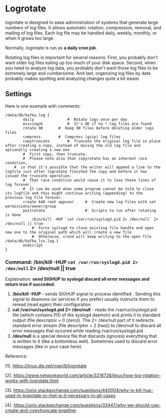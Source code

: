 # Logrotate

logrotate is designed to ease administration of systems that generate large numbers of log files. It allows automatic rotation, compression, removal, and mailing of log files. Each log file may be handled daily, weekly, monthly, or when it grows too large.

Normally, logrotate is run as **a daily cron job**. 

Rotating log files is important for several reasons. First, you probably don't want older log files eating up too much of your disk space. Second, when you need to analyze log data, you probably don't want those log files to be extremely large and cumbersome. And last, organizing log files by date probably makes spotting and analyzing changes quite a bit easier

## Settings

Here is one example with comments:
```
/data/db/kafka.log {
        daily 	          	#  Rotate logs once per day
        missingok      		#  It's OK if no *.log files are found
        rotate 90		#  Keep 90 files before deleting older logs files
        compress		#  Compress (gzip) log files
        copytruncate		#  Truncate the original log file in place after creating a copy, instead of moving the old log file and optionally creating a new one
		#  First copy, then truncate. 
		#  Please note also that copyrotate has an inherent race condition, 
    #  in that it's possible that the writer will append a line to the logfile just after logrotate finished the copy and before it has issued the truncate operation.
		#  That race condition would cause it to lose those lines of log forever.
		#  It can be used when some program cannot be told to close its logfile and thus might continue writing (appending) to the previous log file forever. 
        create 640 root appuser		#  Create new log files with set permissions/owner/group
        postrotate					#  Scripts to run after rotating is done
            /bin/kill -HUP `cat /var/run/syslogd.pid 2> /dev/null` 2> /dev/null || true   
			#  Force syslogd to close existing file handle and open new one to the original path which will create a new file
			#  Otherwise, crond will keep writing to the open file /data/db/kafka_lss.log.1
        endscript
}
```



### Command: /bin/kill -HUP `cat /var/run/syslogd.pid 2> /dev/null` 2> /dev/null || true

Explaination: **send SIGHUP to syslogd discard all error messages and return true if succeded.**

1. **/bin/kill -HUP <PID>** - sends SIGHUP signal to process identified <PID>. Sending this signal to deamons (or services if you prefer) usually instructs them to reread (read again) their configuration
2. **cat /var/run/syslogd.pid 2> /dev/null** - reads the /var/run/syslogd.pid file (which contains PID of the syslogd daemon) and prints it to standard output (file descriptor = 0 (zero)). The 2> /dev/null part of it redirects standard error stream (file descriptor = 2 (two)) to /dev/null to discard all error messages that occured while reading /var/run/syslogd.pid
3. **/dev/null** is a special device file that discards (ignores) everything that is written to it (like a bottomless well). Sometimes used to discard error messages (like in your case here).

Reference: 

[1]. https://linux.die.net/man/8/logrotate

[2]. https://www.networkworld.com/article/3218728/linux/how-log-rotation-works-with-logrotate.html

[3]. https://unix.stackexchange.com/questions/440004/why-is-kill-hup-used-in-logrotate-in-rhel-is-it-necessary-in-all-cases

[4]. https://unix.stackexchange.com/questions/33447/why-we-should-use-create-and-copytruncate-together
